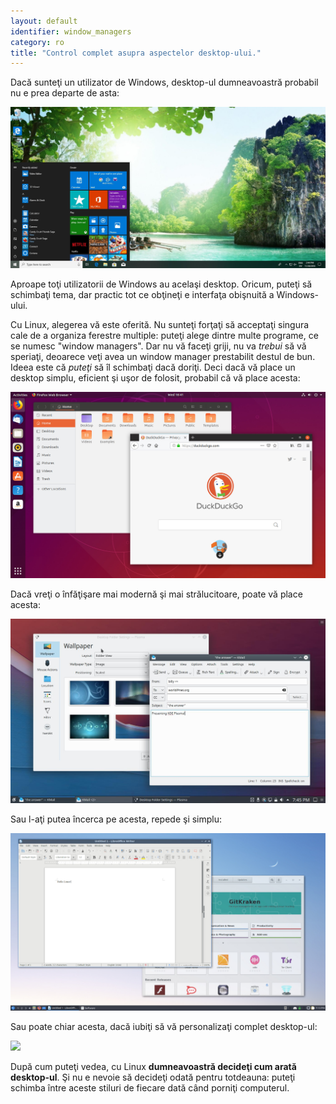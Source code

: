 ```yaml
---
layout: default
identifier: window_managers
category: ro
title: "Control complet asupra aspectelor desktop-ului."
---
```

Dacă sunteţi un utilizator de Windows, desktop-ul dumneavoastră
probabil nu e prea departe de asta:


<img src="/img/window_managers_windows_10.jpg" />

Aproape toţi utilizatorii de Windows au acelaşi desktop. Oricum, puteţi
să schimbaţi tema, dar practic tot ce obţineţi e interfaţa obişnuită a
Windows-ului.

Cu Linux, alegerea vă este oferită. Nu sunteţi forţaţi să acceptaţi
singura cale de a organiza ferestre multiple: puteţi alege dintre multe programe,
ce se numesc "window managers". Dar nu vă faceţi griji, nu va <i>trebui</i> să vă
speriaţi, deoarece veţi avea un window manager prestabilit destul de bun. Ideea este că
<i>puteţi</i> să îl schimbaţi dacă doriţi.
Deci dacă vă place un desktop simplu, eficient şi uşor de folosit,
probabil că vă place acesta:

<img src="/img/window_managers_ubuntu.jpg"/>

Dacă vreţi o înfăţişare mai modernă şi mai strălucitoare, poate vă place
acesta:

<img src="/img/window_managers_kde.jpeg" />

Sau l-aţi putea încerca pe acesta, repede şi simplu:

<img src="/img/window_managers_lxqt.jpg" />

Sau poate chiar acesta, dacă iubiţi să vă personalizaţi complet desktop-ul:

<img src="/img/window_managers_wm.jpg" />

După cum puteţi vedea, cu Linux <b>dumneavoastră decideţi cum arată
desktop-ul</b>. Şi nu e nevoie să decideţi odată pentru totdeauna:
puteţi schimba între aceste stiluri de fiecare dată când porniţi computerul.





